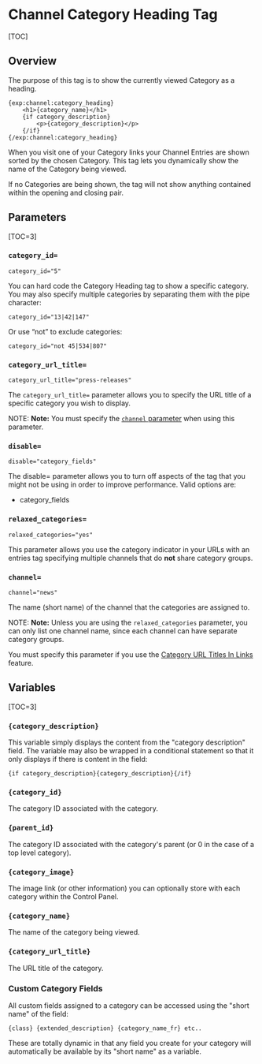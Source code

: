 <!--
    This source file is part of the open source project
    ExpressionEngine User Guide (https://github.com/ExpressionEngine/ExpressionEngine-User-Guide)

    @link      https://expressionengine.com/
    @copyright Copyright (c) 2003-2020, Packet Tide, LLC (https://packettide.com)
    @license   https://expressionengine.com/license Licensed under Apache License, Version 2.0
-->

# Channel Category Heading Tag

[TOC]

## Overview

The purpose of this tag is to show the currently viewed Category as a heading.

    {exp:channel:category_heading}
        <h1>{category_name}</h1>
        {if category_description}
            <p>{category_description}</p>
        {/if}
    {/exp:channel:category_heading}

When you visit one of your Category links your Channel Entries are shown sorted by the chosen Category. This tag lets you dynamically show the name of the Category being viewed.

If no Categories are being shown, the tag will not show anything contained within the opening and closing pair.

## Parameters

[TOC=3]

### `category_id=`

    category_id="5"

You can hard code the Category Heading tag to show a specific category. You may also specify multiple categories by separating them with the pipe character:

    category_id="13|42|147"

Or use “not” to exclude categories:

    category_id="not 45|534|807" 

### `category_url_title=`

    category_url_title="press-releases"

The `category_url_title=` parameter allows you to specify the URL title of a specific category you wish to display.

NOTE: **Note:** You must specify the [`channel` parameter](/channels/category-heading.html#channel) when using this parameter.

### `disable=`

    disable="category_fields"

The disable= parameter allows you to turn off aspects of the tag that you might not be using in order to improve performance. Valid options are:

- category_fields

### `relaxed_categories=`

    relaxed_categories="yes"

This parameter allows you use the category indicator in your URLs with an entries tag specifying multiple channels that do **not** share category groups.

### `channel=`

    channel="news"

The name (short name) of the channel that the categories are assigned to.

NOTE: **Note:** Unless you are using the `relaxed_categories` parameter, you can only list one channel name, since each channel can have separate category groups.

You must specify this parameter if you use the [Category URL Titles In Links](control-panel/settings/urls.md#category-url-segment) feature.

## Variables

[TOC=3]

### `{category_description}`

This variable simply displays the content from the "category description" field. The variable may also be wrapped in a conditional statement so that it only displays if there is content in the field:

    {if category_description}{category_description}{/if}

### `{category_id}`

The category ID associated with the category.

### `{parent_id}`

The category ID associated with the category's parent (or 0 in the case of a top level category).

### `{category_image}`

The image link (or other information) you can optionally store with each category within the Control Panel.

### `{category_name}`

The name of the category being viewed.

### `{category_url_title}`

The URL title of the category.

### Custom Category Fields

All custom fields assigned to a category can be accessed using the "short name" of the field:

    {class} {extended_description} {category_name_fr} etc..

These are totally dynamic in that any field you create for your category will automatically be available by its "short name" as a variable.
